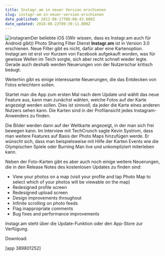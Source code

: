 ```yaml
---
title: Instagr.am in neuer Version erschienen
slug: instagr-am-in-neuer-version-erschienen
date_published: 2012-08-17T08:08:43.000Z
date_updated: 2018-08-22T09:39:11.000Z
---
```


![instagram](//picdump.thafaker.de/2012/08/images-100x100.jpeg)Der beliebte iOS ((Wir wissen, dass es Instagr.am auch für Android gibt)) Photo Sharing Filter Dienst **Instagr.am** ist in Version 3.0 erschienen. Neue Filter gibt es nicht, dafür aber eine Kartenoption. Instagr.am ist erst vor Kurzem von Facebook aufgekauft worden, was für gewisse Wellen im Teich sorgte, sich aber recht schnell wieder legte. Gerade auch deshalb werden Neuerungen von der Nutzerschar kritisch beäugt.

Weiterhin gibt es einige interessante Neuerungen, die das Entdecken von Fotos erleichtern sollen.

Startet man die App zum ersten Mal nach dem Update und wählt das neue Feature aus, kann man zunächst wählen, welche Fotos auf der Karte angezeigt werden sollen. Dies ist sinnvoll, da jeder die Karte eines anderen Nutzers sehen kann. Die Karten sind in der Profilansicht jedes Instagram-Anwenders zu finden.

Die Bilder werden dann auf der Weltkarte angezeigt, in der man sich frei bewegen kann. Im Interview mit TechCrunch sagte Kevin Systrom, dass man weitere Features auf Basis der Photo Maps hinzufügen werde. Er wünscht sich, dass man beispielsweise mit Hilfe der Karten Events wie die Olympischen Spiele oder Burning Man live und unkompliziert miterleben kann.

Neben der Foto-Karten gibt es aber auch noch einige weitere Neuerungen, die in den Release Notes des kostenlosen Updates zu finden sind:

- View your photos on a map (visit your profile and tap Photo Map to select which of your photos will be viewable on the map)
- Redesigned profile screen
- Redesigned upload screen
- Design improvements throughout
- Infinite scrolling on photo feeds
- Flag inappropriate comments
- Bug fixes and performance improvements

Instagr.am steht über die Update-Funktion oder den App-Store zur Verfügung.

Download:

[app 389801252]
